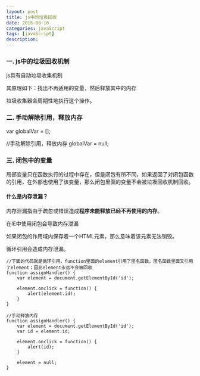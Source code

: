 ```yaml
---
layout: post
title: js中的垃圾回收
date: 2016-08-16
categories: javaScript
tags: [javaScript]
description: 
---
```


### 一. js中的垃圾回收机制

js具有自动垃圾收集机制

其原理如下：找出不再适用的变量，然后释放其中的内存

垃圾收集器会周期性地执行这个操作。

### 二. 手动解除引用，释放内存

var globalVar = [];

//手动解除引用，释放内存
globalVar = null;


### 三. 闭包中的变量

局部变量只在函数执行的过程中存在，但是闭包有所不同，如果返回了对闭包函数的引用，在外部也使用了该变量，那么闭包里面的变量不会被垃圾回收机制回收。

#### 什么是内存泄漏？

内存泄漏指由于疏忽或错误造成**程序未能释放已经不再使用的内存**。

在IE中使用闭包会导致内存泄漏

如果闭包的作用域内保存着一个HTML元素，那么意味着该元素无法销毁。

循环引用会造成内存泄漏。

```
//下面的代码就是循环引用，function里面的element引用了匿名函数，匿名函数里面又引用了element；因此element永远不会被回收
function assignHandler() {
	var element = document.getElementById('id');
	
	element.onclick = function() {
		alert(element.id);
	}
}

//手动释放内存
function assignHandler() {
	var element = document.getElementById('id');
	var id = element.id;
	
	element.onclick = function() {
		alert(id);
	}
	
	element = null;
}
```

